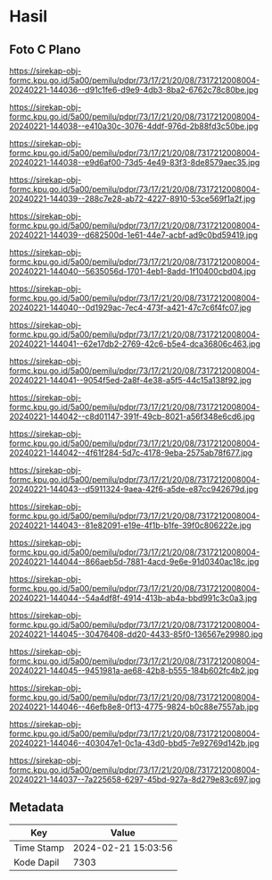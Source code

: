 # Hasil

## Foto C Plano

https://sirekap-obj-formc.kpu.go.id/5a00/pemilu/pdpr/73/17/21/20/08/7317212008004-20240221-144036--d91c1fe6-d9e9-4db3-8ba2-6762c78c80be.jpg

https://sirekap-obj-formc.kpu.go.id/5a00/pemilu/pdpr/73/17/21/20/08/7317212008004-20240221-144038--e410a30c-3076-4ddf-976d-2b88fd3c50be.jpg

https://sirekap-obj-formc.kpu.go.id/5a00/pemilu/pdpr/73/17/21/20/08/7317212008004-20240221-144038--e9d6af00-73d5-4e49-83f3-8de8579aec35.jpg

https://sirekap-obj-formc.kpu.go.id/5a00/pemilu/pdpr/73/17/21/20/08/7317212008004-20240221-144039--288c7e28-ab72-4227-8910-53ce569f1a2f.jpg

https://sirekap-obj-formc.kpu.go.id/5a00/pemilu/pdpr/73/17/21/20/08/7317212008004-20240221-144039--d682500d-1e61-44e7-acbf-ad9c0bd59419.jpg

https://sirekap-obj-formc.kpu.go.id/5a00/pemilu/pdpr/73/17/21/20/08/7317212008004-20240221-144040--5635056d-1701-4eb1-8add-1f10400cbd04.jpg

https://sirekap-obj-formc.kpu.go.id/5a00/pemilu/pdpr/73/17/21/20/08/7317212008004-20240221-144040--0d1929ac-7ec4-473f-a421-47c7c6f4fc07.jpg

https://sirekap-obj-formc.kpu.go.id/5a00/pemilu/pdpr/73/17/21/20/08/7317212008004-20240221-144041--62e17db2-2769-42c6-b5e4-dca36806c463.jpg

https://sirekap-obj-formc.kpu.go.id/5a00/pemilu/pdpr/73/17/21/20/08/7317212008004-20240221-144041--9054f5ed-2a8f-4e38-a5f5-44c15a138f92.jpg

https://sirekap-obj-formc.kpu.go.id/5a00/pemilu/pdpr/73/17/21/20/08/7317212008004-20240221-144042--c8d01147-391f-49cb-8021-a56f348e6cd6.jpg

https://sirekap-obj-formc.kpu.go.id/5a00/pemilu/pdpr/73/17/21/20/08/7317212008004-20240221-144042--4f61f284-5d7c-4178-9eba-2575ab78f677.jpg

https://sirekap-obj-formc.kpu.go.id/5a00/pemilu/pdpr/73/17/21/20/08/7317212008004-20240221-144043--d5911324-9aea-42f6-a5de-e87cc942679d.jpg

https://sirekap-obj-formc.kpu.go.id/5a00/pemilu/pdpr/73/17/21/20/08/7317212008004-20240221-144043--81e82091-e19e-4f1b-b1fe-39f0c806222e.jpg

https://sirekap-obj-formc.kpu.go.id/5a00/pemilu/pdpr/73/17/21/20/08/7317212008004-20240221-144044--866aeb5d-7881-4acd-9e6e-91d0340ac18c.jpg

https://sirekap-obj-formc.kpu.go.id/5a00/pemilu/pdpr/73/17/21/20/08/7317212008004-20240221-144044--54a4df8f-4914-413b-ab4a-bbd991c3c0a3.jpg

https://sirekap-obj-formc.kpu.go.id/5a00/pemilu/pdpr/73/17/21/20/08/7317212008004-20240221-144045--30476408-dd20-4433-85f0-136567e29980.jpg

https://sirekap-obj-formc.kpu.go.id/5a00/pemilu/pdpr/73/17/21/20/08/7317212008004-20240221-144045--9451981a-ae68-42b8-b555-184b602fc4b2.jpg

https://sirekap-obj-formc.kpu.go.id/5a00/pemilu/pdpr/73/17/21/20/08/7317212008004-20240221-144046--46efb8e8-0f13-4775-9824-b0c88e7557ab.jpg

https://sirekap-obj-formc.kpu.go.id/5a00/pemilu/pdpr/73/17/21/20/08/7317212008004-20240221-144046--403047e1-0c1a-43d0-bbd5-7e92769d142b.jpg

https://sirekap-obj-formc.kpu.go.id/5a00/pemilu/pdpr/73/17/21/20/08/7317212008004-20240221-144037--7a225658-6297-45bd-927a-8d279e83c697.jpg


## Metadata

| Key        | Value               |
| ---------- | ------------------- |
| Time Stamp | 2024-02-21 15:03:56 |
| Kode Dapil | 7303                |



